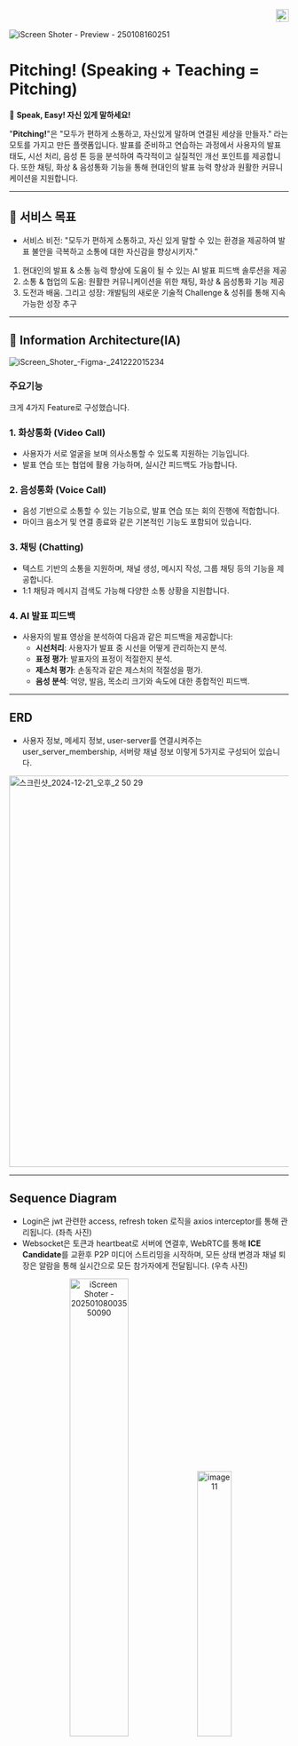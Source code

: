 <div align="right">
  <img src="https://img.shields.io/badge/kakao tech bootcamp-FFCD00?style=flat&logo=kakao&logoColor=black" alt="kakao" height="23">
</div>

![iScreen Shoter - Preview - 250108160251](https://github.com/user-attachments/assets/9453f03d-aa96-48fb-9f56-00b3a1dc8e63)

# Pitching! (Speaking + Teaching = Pitching)

🎤 **Speak, Easy! 자신 있게 말하세요!**

"**Pitching!**"은 "모두가 편하게 소통하고, 자신있게 말하며 연결된 세상을 만들자." 라는 모토를 가지고 만든 플랫폼입니다.
발표를 준비하고 연습하는 과정에서 사용자의 발표 태도, 시선 처리, 음성 톤 등을 분석하여 즉각적이고 실질적인 개선 포인트를 제공합니다.
또한 채팅, 화상 & 음성통화 기능을 통해 현대인의 발표 능력 향상과 원활한 커뮤니케이션을 지원합니다.

---

## 🎯 서비스 목표

- 서비스 비전: "모두가 편하게 소통하고, 자신 있게 말할 수 있는 환경을 제공하여 발표 불안을 극복하고 소통에 대한 자신감을 향상시키자."
1. 현대인의 발표 & 소통 능력 향상에 도움이 될 수 있는 AI 발표 피드백 솔루션을 제공
2. 소통 & 협업의 도움: 원활한 커뮤니케이션을 위한 채팅, 화상 & 음성통화 기능 제공
3. 도전과 배움. 그리고 성장: 개발팀의 새로운 기술적 Challenge & 성취를 통해 지속가능한 성장 추구

---

## 📝 **Information Architecture(IA)**
![iScreen_Shoter_-_Figma_-_241222015234](https://github.com/user-attachments/assets/f9c364bb-bbb8-4ca5-a686-ebf7a0bd28c9)

### 주요기능

크게 4가지 Feature로 구성했습니다.

### 1. **화상통화 (Video Call)**
- 사용자가 서로 얼굴을 보며 의사소통할 수 있도록 지원하는 기능입니다.
- 발표 연습 또는 협업에 활용 가능하며, 실시간 피드백도 가능합니다.

### 2. **음성통화 (Voice Call)**
- 음성 기반으로 소통할 수 있는 기능으로, 발표 연습 또는 회의 진행에 적합합니다.
- 마이크 음소거 및 연결 종료와 같은 기본적인 기능도 포함되어 있습니다.

### 3. **채팅 (Chatting)**
- 텍스트 기반의 소통을 지원하며, 채널 생성, 메시지 작성, 그룹 채팅 등의 기능을 제공합니다.
- 1:1 채팅과 메시지 검색도 가능해 다양한 소통 상황을 지원합니다.

### 4. **AI 발표 피드백**
- 사용자의 발표 영상을 분석하여 다음과 같은 피드백을 제공합니다:
  - **시선처리**: 사용자가 발표 중 시선을 어떻게 관리하는지 분석.
  - **표정 평가**: 발표자의 표정이 적절한지 분석.
  - **제스처 평가**: 손동작과 같은 제스처의 적절성을 평가.
  - **음성 분석**: 억양, 발음, 목소리 크기와 속도에 대한 종합적인 피드백.

---

## **ERD**

- 사용자 정보, 메세지 정보, user-server를 연결시켜주는 user_server_membership, 서버랑 채널 정보 이렇게 5가지로 구성되어 있습니다.
  
<img width="705" alt="스크린샷_2024-12-21_오후_2 50 29" src="https://github.com/user-attachments/assets/d87a4d12-148a-4400-8b85-a07984815d50" />

---

## **Sequence Diagram**
- Login은 jwt 관련한 access, refresh token 로직을 axios interceptor를 통해 관리됩니다. (좌측 사진)
- Websocket은 토큰과 heartbeat로 서버에 연결후, WebRTC를 통해 **ICE Candidate**를 교환후 P2P 미디어 스트리밍을 시작하며, 모든 상태 변경과 채널 퇴장은 알람을 통해 실시간으로 모든 참가자에게 전달됩니다. (우측 사진)

<p align="center">
  <img src="https://github.com/user-attachments/assets/d17a65c7-9f60-40c5-8844-2dbcc9584f9b" alt="iScreen Shoter - 20250108003550090" width="46%"/>
  <img src="https://github.com/user-attachments/assets/acfc86e1-13ef-4867-8d7f-9d4b8681f6c4" alt="image 11" width="35%"/>
</p>


- Redis, Rabbitmq는 채팅을 보내면 Rabbitmq에 넣고 consumer가 꺼내어 DB저장, Redis Cache, Broadcast 작업을 진행합니다.
  
![image (10)](https://github.com/user-attachments/assets/e697f63c-ac1a-4fb8-8a91-91896bc6373f)

---

## **AI & Data Pipeline**
- **영상 처리는 OpenCV**를 사용하여 영상의 프레임을 추출한후, **컴퓨터 비전으로** 발표 중 문제 행동이 포함된 프레임을 **Vision API**에 전송하여 피드백을 받습니다.
- **음성 처리는 Whisper**를 이용해 영상의 음성을 **STT**로 변환후, 오디오 정보를 추출하고 실제 발표 음성과 비교하기 위해 **TTS**로 변환후, **발음 정확도**와 **말하기 속도**를 분석하여 피드백을 제공합니다.

![iScreen Shoter - 20250108004015679](https://github.com/user-attachments/assets/6e87dad8-feb2-4f2c-b6c1-055639010bfd)

---

## **Cloud Architecture**
- 12개의 NAT 인스턴스와 프론트를 제외한 모든 인스턴스를 프라이빗 환경에서 관리하며, 로드밸런서, Terraform, Ansible, Prometheus, CI/CD 자동화 및 알림봇으로 효율적이고 안전한 인프라 운영을 구현했습니다.

![image (12)](https://github.com/user-attachments/assets/0bca83aa-a641-46ff-b5e9-f8a74ff53be5)

---

## 💻 사용 스택

| **구분**         | **기술**                                                                                                                                                                                                                                                                                                                                                                    |
|------------------|------------------------------------------------------------------------------------------------------------------------------------------------------------------------------------------------------------------------------------------------------------------------------------------------------------------------------------------------------------------------|
| **Frontend**     | <img src="https://img.shields.io/badge/React-61DAFB?style=flat-square&logo=React&logoColor=white"/> <img src="https://img.shields.io/badge/Vite-646CFF?style=flat-square&logo=Vite&logoColor=white"/> <img src="https://img.shields.io/badge/TypeScript-3178C6?style=flat-square&logo=TypeScript&logoColor=white"/> <img src="https://img.shields.io/badge/TailwindCSS-06B6D4?style=flat-square&logo=TailwindCSS&logoColor=white"/> <img src="https://img.shields.io/badge/Zustand-181717?style=flat-square&logo=Zustand&logoColor=white"/> |
| **Backend**      | <img src="https://img.shields.io/badge/Java-007396?style=flat-square&logo=Java&logoColor=white"/> <img src="https://img.shields.io/badge/SpringWebFlux-6DB33F?style=flat-square&logo=Spring&logoColor=white"/> <img src="https://img.shields.io/badge/WebSocket-000000?style=flat-square&logo=WebSocket&logoColor=white"/> <img src="https://img.shields.io/badge/WebRTC-333333?style=flat-square&logo=WebRTC&logoColor=white"/> <img src="https://img.shields.io/badge/Redis-DC382D?style=flat-square&logo=Redis&logoColor=white"/> <img src="https://img.shields.io/badge/RabbitMQ-FF6600?style=flat-square&logo=RabbitMQ&logoColor=white"/> <img src="https://img.shields.io/badge/PostgreSQL-4169E1?style=flat-square&logo=PostgreSQL&logoColor=white"/> <img src="https://img.shields.io/badge/S3-569A31?style=flat-square&logo=AmazonS3&logoColor=white"/> <img src="https://img.shields.io/badge/OAuth2-3A2F3B?style=flat-square&logo=OAuth&logoColor=white"/> <img src="https://img.shields.io/badge/JWT-000000?style=flat-square&logo=JSONWebTokens&logoColor=white"/> |
| **AI & Data**    | <img src="https://img.shields.io/badge/Python-3776AB?style=flat-square&logo=Python&logoColor=white"/> <img src="https://img.shields.io/badge/TensorFlow-FF6F00?style=flat-square&logo=TensorFlow&logoColor=white"/> <img src="https://img.shields.io/badge/MediaPipe-3776AB?style=flat-square&logo=MediaPipe&logoColor=white"/> <img src="https://img.shields.io/badge/OpenAI-412991?style=flat-square&logo=OpenAI&logoColor=white"/> <img src="https://img.shields.io/badge/Whisper-000000?style=flat-square&logo=Whisper&logoColor=white"/> <img src="https://img.shields.io/badge/Librosa-FF6F00?style=flat-square&logo=Librosa&logoColor=white"/> <img src="https://img.shields.io/badge/OpenCV-5C3EE8?style=flat-square&logo=OpenCV&logoColor=white"/> <img src="https://img.shields.io/badge/FFmpeg-007808?style=flat-square&logo=FFmpeg&logoColor=white"/> <img src="https://img.shields.io/badge/FastAPI-009688?style=flat-square&logo=FastAPI&logoColor=white"/> |
| **Cloud & Infra**| <img src="https://img.shields.io/badge/Linux-FCC624?style=flat-square&logo=Linux&logoColor=black"/> <img src="https://img.shields.io/badge/AWS-232F3E?style=flat-square&logo=AmazonAWS&logoColor=white"/> <img src="https://img.shields.io/badge/Docker-2496ED?style=flat-square&logo=Docker&logoColor=white"/> <img src="https://img.shields.io/badge/Jenkins-D24939?style=flat-square&logo=Jenkins&logoColor=white"/> <img src="https://img.shields.io/badge/Terraform-623CE4?style=flat-square&logo=Terraform&logoColor=white"/> <img src="https://img.shields.io/badge/Ansible-EE0000?style=flat-square&logo=Ansible&logoColor=white"/> <img src="https://img.shields.io/badge/Grafana-F46800?style=flat-square&logo=Grafana&logoColor=white"/> <img src="https://img.shields.io/badge/Prometheus-E6522C?style=flat-square&logo=Prometheus&logoColor=white"/> <img src="https://img.shields.io/badge/Nginx-009639?style=flat-square&logo=Nginx&logoColor=white"/> |
| **협업툴**       | <img src="https://img.shields.io/badge/Git-F05032?style=flat-square&logo=Git&logoColor=white"/> <img src="https://img.shields.io/badge/GitHub-181717?style=flat-square&logo=GitHub&logoColor=white"/> <img src="https://img.shields.io/badge/GitLens-2D4457?style=flat-square&logo=GitLens&logoColor=white"/> <img src="https://img.shields.io/badge/Notion-000000?style=flat-square&logo=Notion&logoColor=white"/> <img src="https://img.shields.io/badge/Jira-0052CC?style=flat-square&logo=Jira&logoColor=white"/> <img src="https://img.shields.io/badge/Slack-4A154B?style=flat-square&logo=Slack&logoColor=white"/> |

- FE(프론트엔드): React, Vite, TypeScript, TailwindCSS, Zustand
- BE(백엔드): Java, Spring WebFlux, WebSocket, WebRTC, Redis, RabbitMQ, PostgreSQL, S3, OAuth2, JWT
- AI & Data: Python, TensorFlow, Mediapipe, OpenAI, Whisper, Librosa, OpenCV, FFmpeg, FastAPI
- Cloud & Infra: AWS (EC2, S3, RDS), Docker, Jenkins, Terraform, Ansible, Prometheus, Grafana, Nginx, Linux
- 협업툴: Git, GitHub, GitLens, Notion, Jira, Slack

---

## 📅 프로젝트 개발 기간
- 총 14주의 Sprint를 진행 (09.23 ~ 12.27)

![_kakaotech_14_2025-01-08_03 46pm](https://github.com/user-attachments/assets/507c79d2-512f-4a27-b8a1-9d21d033c17a)

| **SPRINT**      | **상세내용**                                                                                                  |
|------------------|-------------------------------------------------------------------------------------------------------------|
| **Week 1**       | 팀 개발 주제 Ideation & 구체화, Ground Rule, 협업 환경 구성 (Notion, Jira, Github)                             |
| **Week 2~3**     | 기획안 발표, 기능 MVP 정의, 피드백 내용 정리, 팀 개발 Process 확립 (Agile)                                     |
| **Week 4**       | Login UX/UI Design, FE 개발 (메인페이지)                                                                     |
| **Week 5**       | Login UX/UI Design, FE 개발, AI 모델 Research, Cloud 기술 STUDY                                             |
| **Week 6**       | BE 개발 시작, ERD DESIGN, AI 영상 & 음성처리 모델 TEST, Cloud ARCHITECTURE 설계                              |
| **Week 7**       | GATEWAY, WEBSOCKET, OAUTH 개발, AI Data Pipeline, 음성 모델 개발, RabbitMQ Test                              |
| **Week 8**       | OAUTH, JWT, USER 로직 개발, AI용 FastAPI 개발 & TEST, 음성처리 모델 테스트, CI/CD Test                      |
| **Week 9**       | Chatting 기능 개발, UDP Server 개발, 음성서버 모듈화, k8s Study, Docker Image 용량 줄이기                    |
| **Week 10**      | WebRTC 서버 PeerConnection, BE Exception, Front E2E Test & Refactoring, 음성서버 Router 개발, CI/CD 2차 Test (Docker, Jenkins) |
| **Week 11**      | Group (음성, 영상) 통화 동기화 문제 해결, Chatting 기능 개발, AI Server Log Level 설정 및 음성처리 서버 성능 개선, CI/CD 2차 Test & Monitoring 도구 장착 |
| **Week 12**      | WebRTC Test, Chatting Test Code 작성 (STOMP), AI 영상서버 성능개선, Monitoring 도구 장착, Jenkins             |
| **Week 13**      | RabbitMQ 테스트, WebRTC Test 마무리, Nginx, AI 영상서버 Computer Vision 적용, LoadBalancer & Jenkins         |
| **Week 14**      | 통합테스트 및 최종 발표 준비                                                                                |

---

## 📌 프로젝트 결과물

### 채팅 & 영상 & 음성 통화 기능

<p align="center">
 <img src="https://github.com/user-attachments/assets/ee53058a-6ea3-4c0b-b0e1-8d9cf0ed5220" alt="image 13" width="33%"/>
  <img src="https://github.com/user-attachments/assets/f6736b16-e0b6-41aa-9804-579696d1a3ad" alt="image 14" width="31%"/>
  <img src="https://github.com/user-attachments/assets/cdfdf883-af20-48f6-a6db-0d1f2118a0f4" alt="image 15" width="33%"/>
</p>

### 발표 & AI 피드백 기능

<p align="center">
  <img src="https://github.com/user-attachments/assets/42ac683c-cf56-4f26-ab39-8086baa63307" alt="image 16" width="33%"/>
  <img src="https://github.com/user-attachments/assets/f1036921-e7a7-4b5e-a68f-44f441bef4a3" alt="image 17" width="33%"/>
  <img src="https://github.com/user-attachments/assets/734e6c88-473a-430d-ba76-0c58cec814f7" alt="pronun feedback" width="33%"/>
</p>


---

## 👀 기대 효과

사용자들은 종합적인 피드백을 통해 발표 능력을 크게 향상시키고, 반복적인 연습과 맞춤형 조언으로 발표에 대한 자신감을 높일 수 있습니다. **표준어 사용**과 **비언어적 요소의 개선**을 통해 효과적인 커뮤니케이션 능력을 강화하며, **화상 회의와 채팅 기능**을 통해 팀 내 협업의 효율성을 증대시킵니다. 또한, **발표에 도움이 되는 칼럼**을 통해 최신 발표 트렌드와 노하우를 습득하여 지속적인 성장을 이룰 수 있습니다.

---

## **팀 소개: 일사천리**

- **Toby.Kim (김대현)** - PM & AI / AI Video 피드백 기능 & Data 처리 파이프라인 구축
- **Ella.Kim (김혜현)** - AI / AI Voice 피드백 기능 개발
- **Teddy.Kim (김영진)** - BE / Chatting & Login OAuth 개발
- **Neo.lee (이정진)** - BE / Media Chat 구축 (Video & Voice Call)
- **Selina.lee (이소민)** - Cloud / Infra & CI/CD 구축
- **David.lee (이찬영)** - Cloud / Infra & Architeture 설계

---

## **Service PR PPT**
[AIM_Pitching_Final.pdf](https://github.com/user-attachments/files/18335113/AIM_Pitching_Final.pdf)

---

## MIT License

Copyright (c) 2024 Kakaotech-Pitching Develop Team.

Permission is hereby granted, free of charge, to any person obtaining a copy
of this software and associated documentation files (the "Software"), to deal
in the Software without restriction, including without limitation the rights
to use, copy, modify, merge, publish, distribute, sublicense, and/or sell
copies of the Software, and to permit persons to whom the Software is
furnished to do so, subject to the following conditions:

The above copyright notice and this permission notice shall be included in all
copies or substantial portions of the Software.

THE SOFTWARE IS PROVIDED "AS IS", WITHOUT WARRANTY OF ANY KIND, EXPRESS OR
IMPLIED, INCLUDING BUT NOT LIMITED TO THE WARRANTIES OF MERCHANTABILITY,
FITNESS FOR A PARTICULAR PURPOSE AND NONINFRINGEMENT. IN NO EVENT SHALL THE
AUTHORS OR COPYRIGHT HOLDERS BE LIABLE FOR ANY CLAIM, DAMAGES OR OTHER
LIABILITY, WHETHER IN AN ACTION OF CONTRACT, TORT OR OTHERWISE, ARISING FROM,
OUT OF OR IN CONNECTION WITH THE SOFTWARE OR THE USE OR OTHER DEALINGS IN THE
SOFTWARE.

